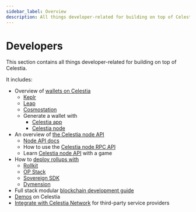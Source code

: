 ```yaml
---
sidebar_label: Overview
description: All things developer-related for building on top of Celestia.
---
```


# Developers

This section contains all things developer-related for building on top
of Celestia.

It includes:

- Overview of [wallets on Celestia](../../developers/wallets/)
  - [Keplr](../../developers/keplr/)
  - [Leap](../../developers/leap)
  - [Cosmostation](../../developers/cosmostation/)
  - Generate a wallet with
    - [Celestia app](../../developers/celestia-app-wallet/)
    - [Celestia node](../../developers/celestia-node-key/)
- An overview of [the Celestia node API](../../developers/node-api/)
  - [Node API docs](/api/v0.11.0-rc14)
  - How to use the [Celestia node RPC API](../../developers/node-tutorial/)
  - Learn [Celestia node API](../../developers/prompt-scavenger/) with a game
- How to [deploy rollups with](../../category/deploy-a-rollup/)
  - [Rollkit](../../developers/rollkit/)
  - [OP Stack](../../category/optimism/)
  - [Sovereign SDK](https://github.com/Sovereign-Labs/sovereign-sdk/tree/stable/examples/demo-rollup#demo-rollup)
  - [Dymension](https://dymension.xyz/)
- Full stack modular [blockchain development guide](../../developers/full-stack-modular-development-guide/)
- [Demos](../../developers/demos/) on Celestia
- [Integrate with Celestia Network](../../developers/integrate-celestia/)
  for third-party service providers
